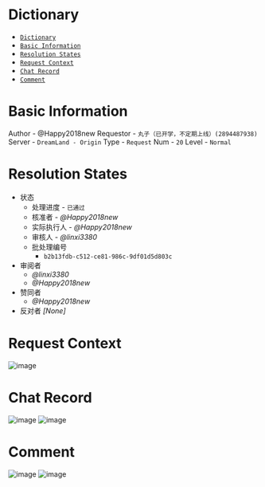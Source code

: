 # Dictionary
- [`Dictionary`](#dictionary)
- [`Basic Information`](#basic-information)
- [`Resolution States`](#resolution-states)
- [`Request Context`](#request-context)
- [`Chat Record`](#chat-record)
- [`Comment`](#comment)

# Basic Information
Author - @Happy2018new 
Requestor - `丸子（已开学，不定期上线）(2894487938)`
Server - `DreamLand - Origin`
Type - `Request`
Num - `20`
Level - `Normal`

# Resolution States
- 状态
    - 处理进度 - `已通过`
    - 核准者 - _@Happy2018new_
    - 实际执行人 - _@Happy2018new_
    - 审核人 - _@linxi3380_
    - 批处理编号
        - `b2b13fdb-c512-ce81-986c-9df01d5d803c`
- 审阅者
    - _@linxi3380_
    - _@Happy2018new_
- 赞同者
    - _@Happy2018new_
- 反对者 _[None]_

# Request Context
![image](https://user-images.githubusercontent.com/109064184/230728652-bd94aa93-5176-459b-bf69-1d0604d858c1.png)

# Chat Record
![image](https://user-images.githubusercontent.com/109064184/230728679-4fc3c1f2-3bde-431b-8721-156628b95c50.png)
![image](https://user-images.githubusercontent.com/109064184/230728687-52f6713f-2b34-4f1b-96ae-aa44c7979bea.png)

# Comment
![image](https://user-images.githubusercontent.com/109064184/230728695-e7d6f9be-5d9f-41ca-bc62-9e94c92bcb1d.png)
![image](https://user-images.githubusercontent.com/109064184/230728988-95715bac-aa30-4231-b592-b993b2744575.png)